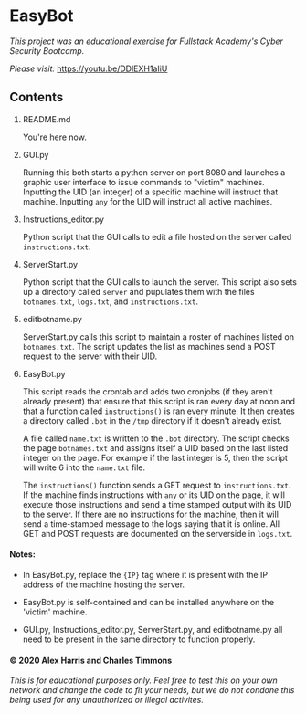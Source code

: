 # EasyBot

*This project was an educational exercise for Fullstack Academy's Cyber Security Bootcamp.*

*Please visit:* https://youtu.be/DDlEXH1aIiU

## Contents

1. README.md

    You're here now.
2. GUI.py

    Running this both starts a python server on port 8080 and launches a graphic user interface to issue commands to "victim" machines.  Inputting the UID (an integer) of a specific machine will instruct that machine.  Inputting `any` for the UID will instruct all active machines.
3. Instructions_editor.py

    Python script that the GUI calls to edit a file hosted on the server called `instructions.txt`.
4. ServerStart.py

    Python script that the GUI calls to launch the server.  This script also sets up a directory called `server` and pupulates them with the files `botnames.txt`, `logs.txt`, and `instructions.txt`.
5. editbotname.py

    ServerStart.py calls this script to maintain a roster of machines listed on `botnames.txt`.  The script updates the list as machines send a POST request to the server with their UID.
6. EasyBot.py

    This script reads the crontab and adds two cronjobs (if they aren't already present) that ensure that this script is ran every day at noon and that a function called `instructions()` is ran every minute.  It then creates a directory called `.bot` in the `/tmp` directory if it doesn't already exist.
    
    A file called `name.txt` is written to the `.bot` directory.  The script checks the page `botnames.txt` and assigns itself a UID based on the last listed integer on the page.  For example if the last integer is 5, then the script will write 6 into the `name.txt` file.
    
    The `instructions()` function sends a GET request to `instructions.txt`.  If the machine finds instructions with `any` or its UID on the page, it will execute those instructions and send a time stamped output with its UID to the server.  If there are no instructions for the machine, then it will send a time-stamped message to the logs saying that it is online.  All GET and POST requests are documented on the serverside in `logs.txt`.

#### Notes:  

* In EasyBot.py, replace the `{IP}` tag where it is present with the IP address of the machine hosting the server.

* EasyBot.py is self-contained and can be installed anywhere on the 'victim' machine.

* GUI.py, Instructions_editor.py, ServerStart.py, and editbotname.py all need to be present in the same directory to function properly.




#### **© 2020 Alex Harris and Charles Timmons**

  *This is for educational purposes only.  Feel free to test this on your own network and change the code to fit your needs, but we do not condone this being used for any unauthorized or illegal activites.*
